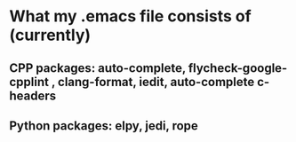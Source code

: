 # What my .emacs file consists of (currently)

## CPP packages: auto-complete, flycheck-google-cpplint , clang-format, iedit, auto-complete c-headers

## Python packages: elpy, jedi, rope
